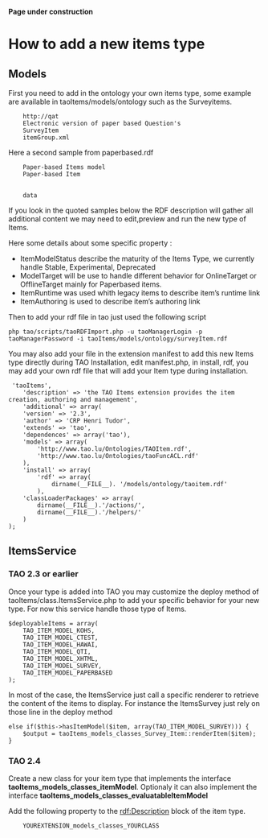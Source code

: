 <!--
created_at: '2012-08-17 10:03:07'
updated_at: '2013-03-13 12:48:21'
authors:
    - 'Jérôme Bogaerts'
tags:
    - Tutorials
-->



**Page under construction**

How to add a new items type
===========================

Models
------

First you need to add in the ontology your own items type, some example are available in taoItems/models/ontology such as the Surveyitems.






        http://qat
        Electronic version of paper based Question's
        SurveyItem
        itemGroup.xml



Here a second sample from paperbased.rdf








        Paper-based Items model
        Paper-based Item


        data



If you look in the quoted samples below the RDF description will gather all additional content we may need to edit,preview and run the new type of Items.

Here some details about some specific property :

-   ItemModelStatus describe the maturity of the Items Type, we currently handle Stable, Experimental, Deprecated
-   ModelTarget will be use to handle different behavior for OnlineTarget or OfflineTarget mainly for Paperbased items.
-   ItemRuntime was used whith legacy items to describe item’s runtime link
-   ItemAuthoring is used to describe item’s authoring link

Then to add your rdf file in tao just used the following script


    php tao/scripts/taoRDFImport.php -u taoManagerLogin -p taoManagerPassword -i taoItems/models/ontology/surveyItem.rdf

You may also add your file in the extension manifest to add this new Items type directly during TAO Installation, edit manifest.php, in install, rdf, you may add your own rdf file that will add your Item type during installation.


     'taoItems',
        'description' => 'the TAO Items extension provides the item creation, authoring and management',
        'additional' => array(
        'version' => '2.3',
        'author' => 'CRP Henri Tudor',
        'extends' => 'tao',
        'dependences' => array('tao'),
        'models' => array(
            'http://www.tao.lu/Ontologies/TAOItem.rdf',
            'http://www.tao.lu/Ontologies/taoFuncACL.rdf'
        ),
        'install' => array(
            'rdf' => array(
                dirname(__FILE__). '/models/ontology/taoitem.rdf'
            ),
        'classLoaderPackages' => array(
            dirname(__FILE__).'/actions/',
            dirname(__FILE__).'/helpers/'
        )
    );

ItemsService
------------

### TAO 2.3 or earlier

Once your type is added into TAO you may customize the deploy method of taoItems/class.ItemsService.php to add your specific behavior for your new type. For now this service handle those type of Items.


    $deployableItems = array(
        TAO_ITEM_MODEL_KOHS,
        TAO_ITEM_MODEL_CTEST,
        TAO_ITEM_MODEL_HAWAI,
        TAO_ITEM_MODEL_QTI,
        TAO_ITEM_MODEL_XHTML,
        TAO_ITEM_MODEL_SURVEY,
        TAO_ITEM_MODEL_PAPERBASED
    );

In most of the case, the ItemsService just call a specific renderer to retrieve the content of the items to display. For instance the ItemsSurvey just rely on those line in the deploy method


    else if($this->hasItemModel($item, array(TAO_ITEM_MODEL_SURVEY))) {
        $output = taoItems_models_classes_Survey_Item::renderItem($item);
    }

### TAO 2.4

Create a new class for your item type that implements the interface **taoItems_models_classes_itemModel**. Optionaly it can also implement the interface **taoItems_models_classes_evaluatableItemModel**

Add the following property to the <rdf:Description> block of the item type.


        YOUREXTENSION_models_classes_YOURCLASS



